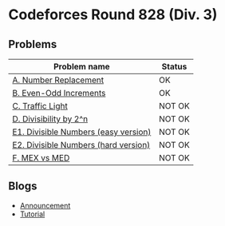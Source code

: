 # Codeforces Round  828 (Div. 3)

## Problems

|Problem name|Status|
|------------|---------|
| [A. Number Replacement](problems/A._Number_Replacement.md)|OK|
| [B. Even-Odd Increments ](problems/B._Even-Odd_Increments_.md)|OK|
| [C. Traffic Light](problems/C._Traffic_Light.md)|NOT OK|
| [D. Divisibility by 2^n](problems/D._Divisibility_by_2^n.md)|NOT OK|
| [E1. Divisible Numbers (easy version)](problems/E1._Divisible_Numbers_(easy_version).md)|NOT OK|
| [E2. Divisible Numbers (hard version)](problems/E2._Divisible_Numbers_(hard_version).md)|NOT OK|
| [F. MEX vs MED](problems/F._MEX_vs_MED.md)|NOT OK|
## Blogs

- [Announcement](blogs/Announcement.md)
- [Tutorial](blogs/Tutorial.md)

